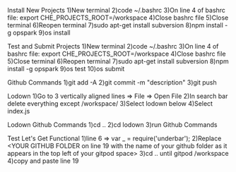 Install New Projects 
1)New terminal 
2)code ~/.bashrc 
3)On line 4 of bashrc file: export CHE_PROJECTS_ROOT=/workspace 
4)Close bashrc file 
5)Close terminal 
6)Reopen terminal 
7)sudo apt-get install subversion 
8)npm install -g opspark 
9)os install

Test and Submit Projects 1)New terminal 2)code ~/.bashrc 3)On line 4 of bashrc file: export CHE_PROJECTS_ROOT=/workspace 4)Close bashrc file 5)Close terminal 6)Reopen terminal 7)sudo apt-get install subversion 8)npm install -g opspark 9)os test 10)os submit

Github Commands 1)git add -A 2)git commit -m "description" 3)git push

Lodown 1)Go to 3 vertically aligned lines => File => Open File 2)In search bar delete everything except /workspace/ 3)Select lodown below 4)Select index.js

Lodown Github Commands 1)cd .. 2)cd lodown 3)run Github Commands

Test Let's Get Functional 1)line 6 => var _ = require('underbar'); 2)Replace <YOUR GITHUB FOLDER on line 19 with the name of your github folder as it appears in the top left of your gitpod space> 3)cd .. until gitpod /workspace 4)copy and paste line 19